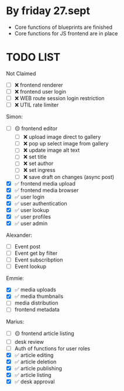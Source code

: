 # By friday 27.sept

- Core functions of blueprints are finished
- Core functions for JS frontend are in place

# TODO LIST

Not Claimed

- [ ] ❌ frontend renderer
- [ ] ❌ frontend user login
- [ ] ❌ WEB route session login restriction
- [ ] ❌ UTIL rate limiter

Simon:

- [ ] 🟡 frontend editor
  - [ ] ❌ upload image direct to gallery
  - [ ] ❌ pop up select image from gallery
  - [ ] ❌ update image alt text
  - [ ] ❌ set title
  - [ ] ❌ set author
  - [ ] ❌ set ingress
  - [ ] ❌ save draft on changes (async post)
- [x] ✅ frontend media upload
- [x] ✅ frontend media browser
- [x] ✅ user login
- [x] ✅ user authentication
- [x] ✅ user lookup
- [x] ✅ user profiles
- [x] ✅ user admin

Alexander:

- [ ] Event post
- [ ] Event get by filter
- [ ] Event subscribption
- [ ] Event lookup

Emmie:

- [x] ✅ media uploads
- [x] ✅ media thumbnails
- [ ] media distribution
- [ ] frontend metadata

Marius:

- [ ] 🟡 frontend article listing
- [ ] desk review
- [ ] Auth of functions for user roles
- [x] ✅ article editing
- [x] ✅ article deletion
- [x] ✅ article publishing
- [x] ✅ article listing
- [x] ✅ desk approval
